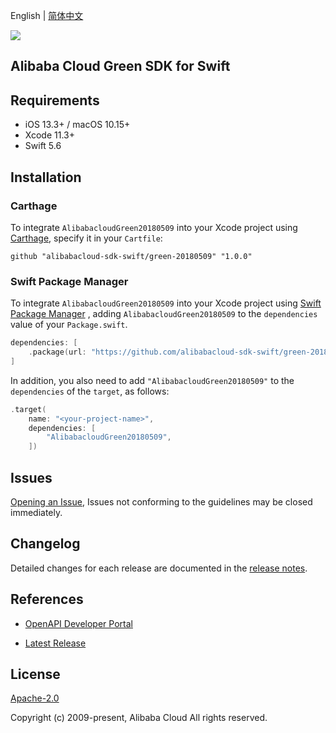 English | [简体中文](README-CN.md)

![](https://aliyunsdk-pages.alicdn.com/icons/AlibabaCloud.svg)

## Alibaba Cloud Green SDK for Swift

## Requirements

- iOS 13.3+ / macOS 10.15+
- Xcode 11.3+
- Swift 5.6

## Installation

### Carthage

To integrate `AlibabacloudGreen20180509` into your Xcode project using [Carthage](https://github.com/Carthage/Carthage), specify it in your `Cartfile`:

```ogdl
github "alibabacloud-sdk-swift/green-20180509" "1.0.0"
```

### Swift Package Manager

To integrate `AlibabacloudGreen20180509` into your Xcode project using [Swift Package Manager](https://swift.org/package-manager/) , adding `AlibabacloudGreen20180509` to the `dependencies` value of your `Package.swift`.

```swift
dependencies: [
    .package(url: "https://github.com/alibabacloud-sdk-swift/green-20180509.git", from: "1.0.0")
]
```

In addition, you also need to add `"AlibabacloudGreen20180509"` to the `dependencies` of the `target`, as follows:

```swift
.target(
    name: "<your-project-name>",
    dependencies: [
        "AlibabacloudGreen20180509",
    ])
```

## Issues

[Opening an Issue](https://github.com/alibabacloud-sdk-swift/green-20180509/issues/new), Issues not conforming to the guidelines may be closed immediately.

## Changelog

Detailed changes for each release are documented in the [release notes](./ChangeLog.txt).

## References

* [OpenAPI Developer Portal](https://next.api.alibabacloud.com/home)
- [Latest Release](https://github.com/alibabacloud-sdk-swift/green-20180509)

## License

[Apache-2.0](http://www.apache.org/licenses/LICENSE-2.0)

Copyright (c) 2009-present, Alibaba Cloud All rights reserved.
